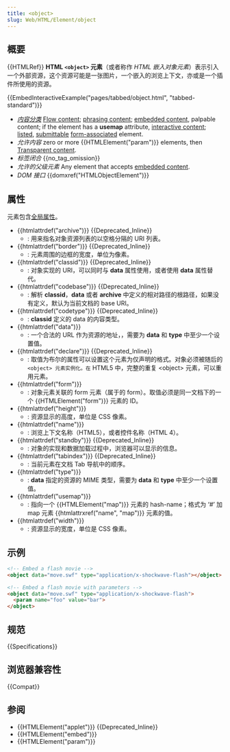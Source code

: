 ```yaml
---
title: <object>
slug: Web/HTML/Element/object
---
```

## 概要

{{HTMLRef}}
**HTML `<object>` 元素**（或者称作 _HTML 嵌入对象元素_）表示引入一个外部资源，这个资源可能是一张图片，一个嵌入的浏览上下文，亦或是一个插件所使用的资源。

{{EmbedInteractiveExample("pages/tabbed/object.html", "tabbed-standard")}}

- _[内容分类](/zh-CN/docs/HTML/Content_categories)_ [Flow content](/zh-CN/docs/HTML/Content_categories#Flow_content); [phrasing content](/zh-CN/docs/HTML/Content_categories#Phrasing_content); [embedded content](/zh-CN/docs/HTML/Content_categories#Embedded_content), palpable content; if the element has a **usemap** attribute, [interactive content](/zh-CN/docs/HTML/Content_categories#Interactive_content); [listed](/zh-CN/docs/HTML/Content_categories#Form_listed), [submittable](/zh-CN/docs/HTML/Content_categories#Form_submittable) [form-associated](/zh-CN/docs/HTML/Content_categories#Form-associated_content) element.
- _允许内容_ zero or more {{HTMLElement("param")}} elements, then [Transparent content](/zh-CN/docs/HTML/Content_categories#Transparent_content_models).
- _标签闭合_ {{no_tag_omission}}
- _允许的父级元素_ Any element that accepts [embedded content](/zh-CN/docs/HTML/Content_categories#Embedded_content).
- _DOM 接口_ {{domxref("HTMLObjectElement")}}

## 属性

元素包含[全局属性](https://developer.mozilla.org/zh-CN/docs/HTML/Global_attributes)。

- {{htmlattrdef("archive")}} {{Deprecated_Inline}}
  - : 用来指名对象资源列表的以空格分隔的 URI 列表。
- {{htmlattrdef("border")}} {{Deprecated_Inline}}
  - : 元素周围的边框的宽度，单位为像素。
- {{htmlattrdef("classid")}} {{Deprecated_Inline}}
  - : 对象实现的 URI，可以同时与 **data** 属性使用，或者使用 **data** 属性替代。
- {{htmlattrdef("codebase")}} {{Deprecated_Inline}}
  - : 解析 **classid**，**data** 或者 **archive** 中定义的相对路径的根路径，如果没有定义，默认为当前文档的 base URI。
- {{htmlattrdef("codetype")}} {{Deprecated_Inline}}
  - : **classid** 定义的 data 的内容类型。
- {{htmlattrdef("data")}}
  - : 一个合法的 URL 作为资源的地址，，需要为 **data** 和 **type** 中至少一个设置值。
- {{htmlattrdef("declare")}} {{Deprecated_Inline}}
  - : 取值为布尔的属性可以设置这个元素为仅声明的格式。对象必须被随后的 `<object> 元素实例化。在` HTML5 中，完整的重复 \<object> 元素，可以重用元素。
- {{htmlattrdef("form")}}
  - : 对象元素关联的 form 元素（属于的 form）。取值必须是同一文档下的一个 {{HTMLElement("form")}} 元素的 ID。
- {{htmlattrdef("height")}}
  - : 资源显示的高度，单位是 CSS 像素。
- {{htmlattrdef("name")}}
  - : 浏览上下文名称（HTML5），或者控件名称（HTML 4）。
- {{htmlattrdef("standby")}} {{Deprecated_Inline}}
  - : 对象的实现和数据加载过程中，浏览器可以显示的信息。
- {{htmlattrdef("tabindex")}} {{Deprecated_Inline}}
  - : 当前元素在文档 Tab 导航中的顺序。
- {{htmlattrdef("type")}}
  - : **data** 指定的资源的 MIME 类型，需要为 **data** 和 **type** 中至少一个设置值。
- {{htmlattrdef("usemap")}}
  - : 指向一个 {{HTMLElement("map")}} 元素的 hash-name；格式为 ‘#’ 加 map 元素 {{htmlattrxref("name", "map")}} 元素的值。
- {{htmlattrdef("width")}}
  - : 资源显示的宽度，单位是 CSS 像素。

## 示例

```html
<!-- Embed a flash movie -->
<object data="move.swf" type="application/x-shockwave-flash"></object>

<!-- Embed a flash movie with parameters -->
<object data="move.swf" type="application/x-shockwave-flash">
  <param name="foo" value="bar">
</object>
```

## 规范

{{Specifications}}

## 浏览器兼容性

{{Compat}}

## 参阅

- {{HTMLElement("applet")}} {{Deprecated_Inline}}
- {{HTMLElement("embed")}}
- {{HTMLElement("param")}}
